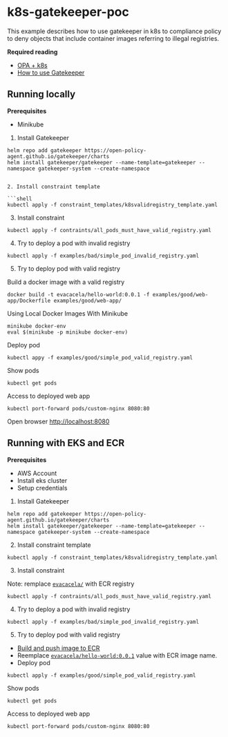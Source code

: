 # k8s-gatekeeper-poc
This example describes how to use gatekeeper in k8s to compliance policy to deny objects that include container images referring to illegal registries.

**Required reading**

* [OPA + k8s](https://www.openpolicyagent.org/docs/latest/kubernetes-introduction/)
* [How to use Gatekeeper](https://open-policy-agent.github.io/gatekeeper/website/docs/howto)

## Running locally

**Prerequisites**
* Minikube

1. Install Gatekeeper

```shell
helm repo add gatekeeper https://open-policy-agent.github.io/gatekeeper/charts
helm install gatekeeper/gatekeeper --name-template=gatekeeper --namespace gatekeeper-system --create-namespace


2. Install constraint template

```shell
kubectl apply -f constraint_templates/k8svalidregistry_template.yaml
```

3. Install constraint

```shell
kubectl apply -f contraints/all_pods_must_have_valid_registry.yaml
```

4. Try to deploy a pod with invalid registry
```shell
kubectl apply -f examples/bad/simple_pod_invalid_registry.yaml
```

5. Try to deploy pod with valid registry

Build a docker image with a valid registry
```shell
docker build -t evacacela/hello-world:0.0.1 -f examples/good/web-app/Dockerfile examples/good/web-app/
```

Using Local Docker Images With Minikube
```shell
minikube docker-env
eval $(minikube -p minikube docker-env)
```
Deploy pod
```shell
kubectl appy -f examples/good/simple_pod_valid_registry.yaml
```

Show pods
```shell
kubectl get pods
```

Access to deployed web app
```shell
kubectl port-forward pods/custom-nginx 8080:80
```

Open browser
[http://localhost:8080](http://localhost:8080)


## Running with EKS and ECR

**Prerequisites**

* AWS Account
* Install eks cluster
* Setup credentials


1. Install Gatekeeper

```shell
helm repo add gatekeeper https://open-policy-agent.github.io/gatekeeper/charts
helm install gatekeeper/gatekeeper --name-template=gatekeeper --namespace gatekeeper-system --create-namespace
```

2. Install constraint template

```shell
kubectl apply -f constraint_templates/k8svalidregistry_template.yaml
```

3. Install constraint

Note: remplace [`evacacela/`](contraints/all_pods_must_have_valid_registry.yaml) with ECR registry

```shell
kubectl apply -f contraints/all_pods_must_have_valid_registry.yaml
```

4. Try to deploy a pod with invalid registry
```shell
kubectl apply -f examples/bad/simple_pod_invalid_registry.yaml
```

5. Try to deploy pod with valid registry

* [Build and push image to ECR](.github/workflows/docker-publish.yml)
* Reemplace [`evacacela/hello-world:0.0.1`](examples/good/simple_pod_valid_registry.yaml) value with ECR image name.
* Deploy pod
```shell
kubectl apply -f examples/good/simple_pod_valid_registry.yaml
```

Show pods
```shell
kubectl get pods
```

Access to deployed web app
```shell
kubectl port-forward pods/custom-nginx 8080:80
```


